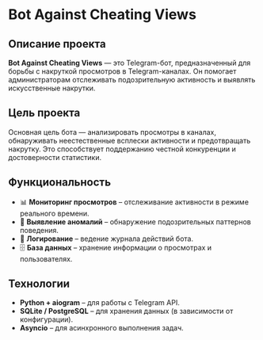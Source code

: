 # **Bot Against Cheating Views**

## **Описание проекта**
**Bot Against Cheating Views** — это Telegram-бот, предназначенный для борьбы с накруткой просмотров в Telegram-каналах. Он помогает администраторам отслеживать подозрительную активность и выявлять искусственные накрутки.

## **Цель проекта**
Основная цель бота — анализировать просмотры в каналах, обнаруживать неестественные всплески активности и предотвращать накрутку. Это способствует поддержанию честной конкуренции и достоверности статистики.

## **Функциональность**
- 📊 **Мониторинг просмотров** – отслеживание активности в режиме реального времени.
- 🚨 **Выявление аномалий** – обнаружение подозрительных паттернов поведения.
- 📜 **Логирование** – ведение журнала действий бота.
- 🗄️ **База данных** – хранение информации о просмотрах и пользователях.

## **Технологии**
- **Python + aiogram** – для работы с Telegram API.
- **SQLite / PostgreSQL** – для хранения данных (в зависимости от конфигурации).
- **Asyncio** – для асинхронного выполнения задач.
